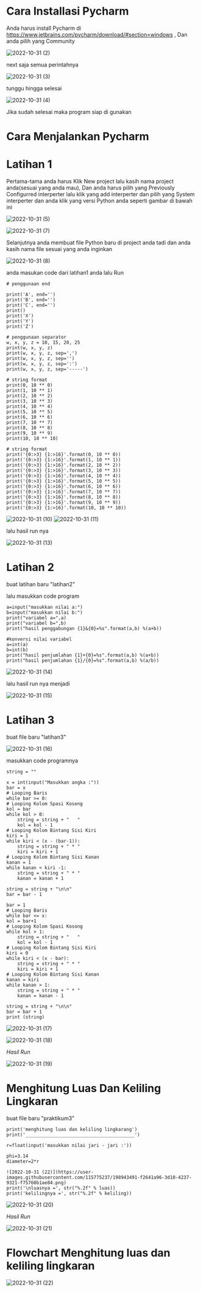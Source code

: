
# Cara Installasi Pycharm
Anda harus install Pycharm di https://www.jetbrains.com/pycharm/download/#section=windows  , Dan anda pilih yang Community

![2022-10-31 (2)](https://user-images.githubusercontent.com/115775237/198932831-83182560-3117-4469-8e45-924b8cd7887d.png)

next saja semua perintahnya 

![2022-10-31 (3)](https://user-images.githubusercontent.com/115775237/198933464-45381f87-f77d-4ace-bc48-0bef2d8e66a0.png)

tunggu hingga selesai

![2022-10-31 (4)](https://user-images.githubusercontent.com/115775237/198933506-e6659704-6c9f-48ea-bdc9-5b44ceadc8a3.png)

Jika sudah selesai maka program siap di gunakan

# Cara Menjalankan Pycharm 
# Latihan 1

Pertama-tama anda harus Klik New project lalu kasih nama project anda(sesuai yang anda mau), Dan anda harus pilih yang Previously Configurred interperter lalu klik yang add interperter dan pilih yang System interperter dan anda klik yang versi Python anda seperti gambar di bawah ini

![2022-10-31 (5)](https://user-images.githubusercontent.com/115775237/198933905-c2ae0ccd-7314-4c31-b29d-65ba89f636d8.png)

![2022-10-31 (7)](https://user-images.githubusercontent.com/115775237/198934143-2f924b1e-5ea6-45de-8951-85f8e477f672.png)

Selanjutnya anda membuat file Python baru di project anda tadi dan anda kasih nama file sesuai yang anda inginkan

![2022-10-31 (8)](https://user-images.githubusercontent.com/115775237/198934387-0fe36386-208d-4ef2-a31d-075c791a91f7.png)

anda masukan code dari latihan1 anda lalu Run

	# penggunaan end

	print('A', end='')
	print('B', end='')
	print('C', end='')
	print()
	print('X')
	print('Y')
	print('Z')

	# penggunaan separator
	w, x, y, z = 10, 15, 20, 25
	print(w, x, y, z)
	print(w, x, y, z, sep=',')
	print(w, x, y, z, sep='')
	print(w, x, y, z, sep=':')
	print(w, x, y, z, sep='-----')

	# string format
	print(0, 10 ** 0)
	print(1, 10 ** 1)
	print(2, 10 ** 2)
	print(3, 10 ** 3)
	print(4, 10 ** 4)
	print(5, 10 ** 5)
	print(6, 10 ** 6)
	print(7, 10 ** 7)
	print(8, 10 ** 8)
	print(9, 10 ** 9)
	print(10, 10 ** 10)

	# string format
	print('{0:>3} {1:>16}'.format(0, 10 ** 0))
	print('{0:>3} {1:>16}'.format(1, 10 ** 1))
	print('{0:>3} {1:>16}'.format(2, 10 ** 2))
	print('{0:>3} {1:>16}'.format(3, 10 ** 3))
	print('{0:>3} {1:>16}'.format(4, 10 ** 4))
	print('{0:>3} {1:>16}'.format(5, 10 ** 5))
	print('{0:>3} {1:>16}'.format(6, 10 ** 6))
	print('{0:>3} {1:>16}'.format(7, 10 ** 7))
	print('{0:>3} {1:>16}'.format(8, 10 ** 8))
	print('{0:>3} {1:>16}'.format(9, 10 ** 9))
	print('{0:>3} {1:>16}'.format(10, 10 ** 10))

![2022-10-31 (10)](https://user-images.githubusercontent.com/115775237/198934894-9eadb8fb-bf4b-47cd-bfac-a1027f06ac3c.png)
![2022-10-31 (11)](https://user-images.githubusercontent.com/115775237/198934948-5ad82e04-afc7-4470-8a03-4f2d885a9305.png)

lalu hasil run nya

![2022-10-31 (13)](https://user-images.githubusercontent.com/115775237/198935226-cad7e53c-cd33-4516-878c-8c2be9dce648.png)

# Latihan 2 
buat latihan baru "latihan2"

lalu masukkan code program

	a=input("masukkan nilai a:")
	b=input("masukkan nilai b:")
	print("variabel a=",a)
	print("variabel b=",b)
	print("hasil penggabungan {1}&{0}=%s".format(a,b) %(a+b))

	#konversi nilai variabel
	a=int(a)
	b=int(b)
	print("hasil penjumlahan {1}+{0}=%s".format(a,b) %(a+b))
	print("hasil penjumlahan {1}/{0}=%s".format(a,b) %(a/b))

![2022-10-31 (14)](https://user-images.githubusercontent.com/115775237/198935539-aa9e1779-1e2a-49c7-aafe-a2a9df4a4fa3.png)

lalu hasil run nya menjadi

![2022-10-31 (15)](https://user-images.githubusercontent.com/115775237/198935716-5385feda-0640-41f4-9d2f-81cca1875b91.png)

# Latihan 3
buat file baru "latihan3"

![2022-10-31 (16)](https://user-images.githubusercontent.com/115775237/198935852-a75da9bf-dfb4-495d-a952-10d7fe51b41d.png)

masukkan code programnya

	string = ""

	x = int(input("Masukkan angka :"))
	bar = x
	# Looping Baris
	while bar >= 0:
	# Looping Kolom Spasi Kosong
	kol = bar
	while kol > 0:
		string = string + "   "
		kol = kol - 1
	# Looping Kolom Bintang Sisi Kiri
	kiri = 1
	while kiri < (x - (bar-1)):
		string = string + " * "
		kiri = kiri + 1
	# Looping Kolom Bintang Sisi Kanan
	kanan = 1
	while kanan < kiri -1:
		string = string + " * "
		kanan = kanan + 1

	string = string + "\n\n"
	bar = bar - 1

	bar = 1
	# Looping Baris
	while bar <= x:
	kol = bar+1
	# Looping Kolom Spasi Kosong
	while kol > 1:
		string = string + "   "
		kol = kol - 1
	# Looping Kolom Bintang Sisi Kiri
	kiri = 0
	while kiri < (x - bar):
		string = string + " * "
		kiri = kiri + 1
	# Looping Kolom Bintang Sisi Kanan
	kanan = kiri
	while kanan > 1:
		string = string + " * "
		kanan = kanan - 1

	string = string + "\n\n"
	bar = bar + 1
	print (string)

![2022-10-31 (17)](https://user-images.githubusercontent.com/115775237/198936187-68ac9e99-41a0-47f4-b13c-73aeab015353.png)

![2022-10-31 (18)](https://user-images.githubusercontent.com/115775237/198936210-438e0ecf-327f-45b0-a7c6-8be9c9d609a7.png)

*Hasil Run*

![2022-10-31 (19)](https://user-images.githubusercontent.com/115775237/198936591-1d85e5e0-bfab-4b30-abfd-ab3a8cffd542.png)

# Menghitung Luas Dan Keliling Lingkaran
buat file baru "praktikum3"

	print('menghitung luas dan keliling lingkarang')
	print('________________________________________')

	r=float(input('masukkan nilai jari - jari :'))

	phi=3.14
	diameter=2*r

	![2022-10-31 (22)](https://user-images.githubusercontent.com/115775237/198943491-f2641a96-3d10-4237-9321-f75760b1ae84.png)
	print('\nluasnya =', str("%.2f" % luas))
	print('kelilingnya =', str("%.2f" % keliling))

![2022-10-31 (20)](https://user-images.githubusercontent.com/115775237/198937031-381eab4c-c619-48e3-b6b1-2b26d58ea5d9.png)

*Hasil Run*

![2022-10-31 (21)](https://user-images.githubusercontent.com/115775237/198937108-6674b88a-4277-4f76-8802-52dbf5a07503.png)

# Flowchart Menghitung luas dan keliling lingkaran

![2022-10-31 (22)](https://user-images.githubusercontent.com/115775237/198943644-810feca2-5e08-4e8b-99d9-c119938bead2.png)
